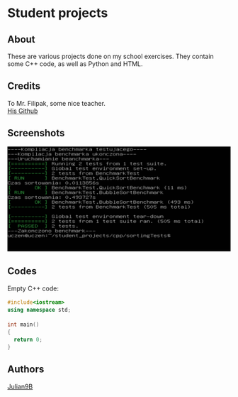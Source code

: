 # Student projects

## About
These are various projects done on my school exercises. They contain some C++ code, as well as Python and HTML.

## Credits
To Mr. Filipak, some nice teacher.  
[His Github](https://github.com/marcin-filipiak)

## Screenshots
![Result of tests](images/TestResult.PNG)

## Codes
Empty C++ code:  

```cpp
#include<iostream>
using namespace std;

int main()
{
  return 0;
}
```

## Authors
[Julian9B](https://github.com/Julian9B)
